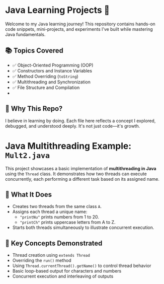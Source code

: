 # Java Learning Projects 🚀

Welcome to my Java learning journey! This repository contains hands-on code snippets, mini-projects, and experiments I've built while mastering Java fundamentals.

## 📚 Topics Covered
- ✅ Object-Oriented Programming (OOP)
- ✅ Constructors and Instance Variables
- ✅ Method Overriding (`toString`)
- ✅ Multithreading and Synchronization
- ✅ File Structure and Compilation
- 

## 🧠 Why This Repo?
I believe in learning by doing. Each file here reflects a concept I explored, debugged, and understood deeply. It's not just code—it's growth.

# Java Multithreading Example: `Mult2.java`

This project showcases a basic implementation of **multithreading in Java** using the `Thread` class. It demonstrates how two threads can execute concurrently, each performing a different task based on its assigned name.

## 🚀 What It Does

- Creates two threads from the same class `A`.
- Assigns each thread a unique name:
  - `"printNu"` prints numbers from 1 to 20.
  - `"printCh"` prints uppercase letters from A to Z.
- Starts both threads simultaneously to illustrate concurrent execution.

## 🧠 Key Concepts Demonstrated

- Thread creation using `extends Thread`
- Overriding the `run()` method
- Using `Thread.currentThread().getName()` to control thread behavior
- Basic loop-based output for characters and numbers
- Concurrent execution and interleaving of outputs


